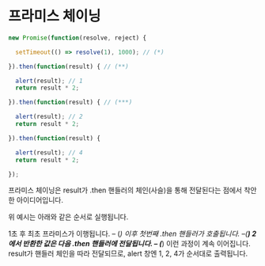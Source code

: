 # 프라미스 체이닝
```javascript
new Promise(function(resolve, reject) {

  setTimeout(() => resolve(1), 1000); // (*)

}).then(function(result) { // (**)

  alert(result); // 1
  return result * 2;

}).then(function(result) { // (***)

  alert(result); // 2
  return result * 2;

}).then(function(result) {

  alert(result); // 4
  return result * 2;

});
```
프라미스 체이닝은 result가 .then 핸들러의 체인(사슬)을 통해 전달된다는 점에서 착안한 아이디어입니다.

위 예시는 아래와 같은 순서로 실행됩니다.

1초 후 최초 프라미스가 이행됩니다. – (*)
이후 첫번째 .then 핸들러가 호출됩니다. –(**)
2에서 반환한 값은 다음 .then 핸들러에 전달됩니다. – (***)
이런 과정이 계속 이어집니다.
result가 핸들러 체인을 따라 전달되므로, alert 창엔 1, 2, 4가 순서대로 출력됩니다.
